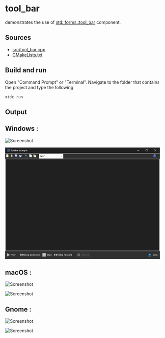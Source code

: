 # tool_bar

demonstrates the use of [xtd::forms::tool_bar](https://gammasoft71.github.io/xtd/reference_guides/latest/classxtd_1_1forms_1_1tool__bar.html) component.

## Sources

* [src/tool_bar.cpp](src/tool_bar.cpp)
* [CMakeLists.txt](CMakeLists.txt)

## Build and run

Open "Command Prompt" or "Terminal". Navigate to the folder that contains the project and type the following:

```shell
xtdc run
```

## Output

## Windows :

![Screenshot](../../../../docs/pictures/examples/tool_bar_w.png)

![Screenshot](../../../../docs/pictures/examples/tool_bar_wd.png)

## macOS :

![Screenshot](../../../../docs/pictures/examples/tool_bar_m.png)

![Screenshot](../../../../docs/pictures/examples/tool_bar_md.png)

## Gnome :

![Screenshot](../../../../docs/pictures/examples/tool_bar_g.png)

![Screenshot](../../../../docs/pictures/examples/tool_bar_gd.png)
